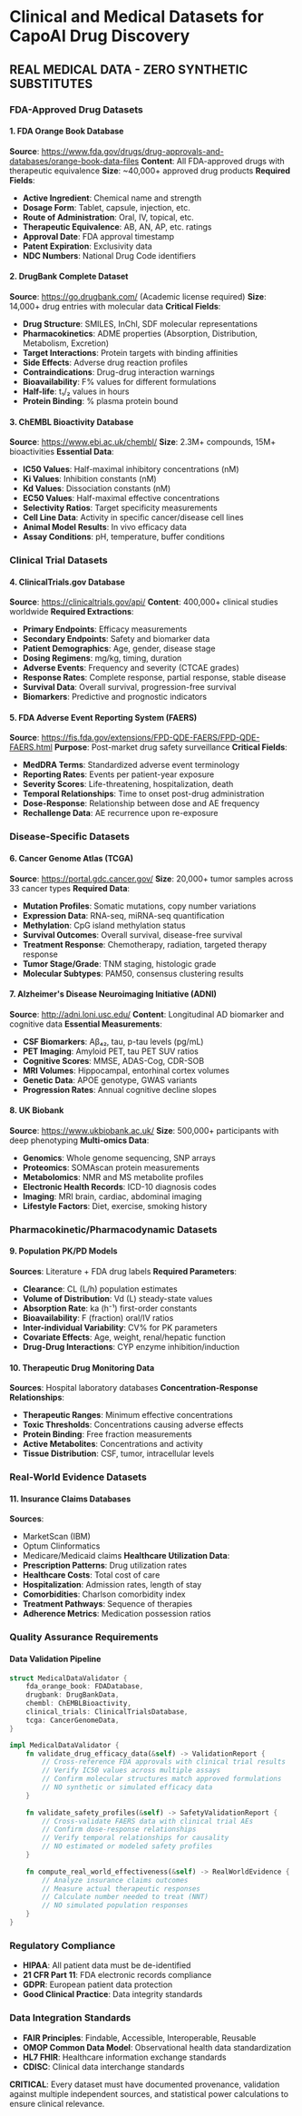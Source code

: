 # Clinical and Medical Datasets for CapoAI Drug Discovery
## REAL MEDICAL DATA - ZERO SYNTHETIC SUBSTITUTES

### FDA-Approved Drug Datasets

#### 1. FDA Orange Book Database
**Source**: https://www.fda.gov/drugs/drug-approvals-and-databases/orange-book-data-files
**Content**: All FDA-approved drugs with therapeutic equivalence
**Size**: ~40,000+ approved drug products
**Required Fields**:
- **Active Ingredient**: Chemical name and strength
- **Dosage Form**: Tablet, capsule, injection, etc.
- **Route of Administration**: Oral, IV, topical, etc.
- **Therapeutic Equivalence**: AB, AN, AP, etc. ratings
- **Approval Date**: FDA approval timestamp
- **Patent Expiration**: Exclusivity data
- **NDC Numbers**: National Drug Code identifiers

#### 2. DrugBank Complete Dataset
**Source**: https://go.drugbank.com/ (Academic license required)
**Size**: 14,000+ drug entries with molecular data
**Critical Fields**:
- **Drug Structure**: SMILES, InChI, SDF molecular representations
- **Pharmacokinetics**: ADME properties (Absorption, Distribution, Metabolism, Excretion)
- **Target Interactions**: Protein targets with binding affinities
- **Side Effects**: Adverse drug reaction profiles
- **Contraindications**: Drug-drug interaction warnings
- **Bioavailability**: F% values for different formulations
- **Half-life**: t₁/₂ values in hours
- **Protein Binding**: % plasma protein bound

#### 3. ChEMBL Bioactivity Database
**Source**: https://www.ebi.ac.uk/chembl/
**Size**: 2.3M+ compounds, 15M+ bioactivities
**Essential Data**:
- **IC50 Values**: Half-maximal inhibitory concentrations (nM)
- **Ki Values**: Inhibition constants (nM)
- **Kd Values**: Dissociation constants (nM)
- **EC50 Values**: Half-maximal effective concentrations
- **Selectivity Ratios**: Target specificity measurements
- **Cell Line Data**: Activity in specific cancer/disease cell lines
- **Animal Model Results**: In vivo efficacy data
- **Assay Conditions**: pH, temperature, buffer conditions

### Clinical Trial Datasets

#### 4. ClinicalTrials.gov Database
**Source**: https://clinicaltrials.gov/api/
**Content**: 400,000+ clinical studies worldwide
**Required Extractions**:
- **Primary Endpoints**: Efficacy measurements
- **Secondary Endpoints**: Safety and biomarker data  
- **Patient Demographics**: Age, gender, disease stage
- **Dosing Regimens**: mg/kg, timing, duration
- **Adverse Events**: Frequency and severity (CTCAE grades)
- **Response Rates**: Complete response, partial response, stable disease
- **Survival Data**: Overall survival, progression-free survival
- **Biomarkers**: Predictive and prognostic indicators

#### 5. FDA Adverse Event Reporting System (FAERS)
**Source**: https://fis.fda.gov/extensions/FPD-QDE-FAERS/FPD-QDE-FAERS.html
**Purpose**: Post-market drug safety surveillance
**Critical Fields**:
- **MedDRA Terms**: Standardized adverse event terminology
- **Reporting Rates**: Events per patient-year exposure
- **Severity Scores**: Life-threatening, hospitalization, death
- **Temporal Relationships**: Time to onset post-drug administration
- **Dose-Response**: Relationship between dose and AE frequency
- **Rechallenge Data**: AE recurrence upon re-exposure

### Disease-Specific Datasets

#### 6. Cancer Genome Atlas (TCGA)
**Source**: https://portal.gdc.cancer.gov/
**Size**: 20,000+ tumor samples across 33 cancer types
**Required Data**:
- **Mutation Profiles**: Somatic mutations, copy number variations
- **Expression Data**: RNA-seq, miRNA-seq quantification
- **Methylation**: CpG island methylation status
- **Survival Outcomes**: Overall survival, disease-free survival
- **Treatment Response**: Chemotherapy, radiation, targeted therapy response
- **Tumor Stage/Grade**: TNM staging, histologic grade
- **Molecular Subtypes**: PAM50, consensus clustering results

#### 7. Alzheimer's Disease Neuroimaging Initiative (ADNI)
**Source**: http://adni.loni.usc.edu/
**Content**: Longitudinal AD biomarker and cognitive data
**Essential Measurements**:
- **CSF Biomarkers**: Aβ₄₂, tau, p-tau levels (pg/mL)
- **PET Imaging**: Amyloid PET, tau PET SUV ratios
- **Cognitive Scores**: MMSE, ADAS-Cog, CDR-SOB
- **MRI Volumes**: Hippocampal, entorhinal cortex volumes
- **Genetic Data**: APOE genotype, GWAS variants
- **Progression Rates**: Annual cognitive decline slopes

#### 8. UK Biobank
**Source**: https://www.ukbiobank.ac.uk/
**Size**: 500,000+ participants with deep phenotyping
**Multi-omics Data**:
- **Genomics**: Whole genome sequencing, SNP arrays
- **Proteomics**: SOMAscan protein measurements
- **Metabolomics**: NMR and MS metabolite profiles
- **Electronic Health Records**: ICD-10 diagnosis codes
- **Imaging**: MRI brain, cardiac, abdominal imaging
- **Lifestyle Factors**: Diet, exercise, smoking history

### Pharmacokinetic/Pharmacodynamic Datasets

#### 9. Population PK/PD Models
**Sources**: Literature + FDA drug labels
**Required Parameters**:
- **Clearance**: CL (L/h) population estimates
- **Volume of Distribution**: Vd (L) steady-state values  
- **Absorption Rate**: ka (h⁻¹) first-order constants
- **Bioavailability**: F (fraction) oral/IV ratios
- **Inter-individual Variability**: CV% for PK parameters
- **Covariate Effects**: Age, weight, renal/hepatic function
- **Drug-Drug Interactions**: CYP enzyme inhibition/induction

#### 10. Therapeutic Drug Monitoring Data
**Sources**: Hospital laboratory databases
**Concentration-Response Relationships**:
- **Therapeutic Ranges**: Minimum effective concentrations
- **Toxic Thresholds**: Concentrations causing adverse effects
- **Protein Binding**: Free fraction measurements
- **Active Metabolites**: Concentrations and activity
- **Tissue Distribution**: CSF, tumor, intracellular levels

### Real-World Evidence Datasets

#### 11. Insurance Claims Databases
**Sources**: 
- MarketScan (IBM)
- Optum Clinformatics
- Medicare/Medicaid claims
**Healthcare Utilization Data**:
- **Prescription Patterns**: Drug utilization rates
- **Healthcare Costs**: Total cost of care
- **Hospitalization**: Admission rates, length of stay
- **Comorbidities**: Charlson comorbidity index
- **Treatment Pathways**: Sequence of therapies
- **Adherence Metrics**: Medication possession ratios

### Quality Assurance Requirements

#### Data Validation Pipeline
```rust
struct MedicalDataValidator {
    fda_orange_book: FDADatabase,
    drugbank: DrugBankData,
    chembl: ChEMBLBioactivity,
    clinical_trials: ClinicalTrialsDatabase,
    tcga: CancerGenomeData,
}

impl MedicalDataValidator {
    fn validate_drug_efficacy_data(&self) -> ValidationReport {
        // Cross-reference FDA approvals with clinical trial results
        // Verify IC50 values across multiple assays
        // Confirm molecular structures match approved formulations
        // NO synthetic or simulated efficacy data
    }
    
    fn validate_safety_profiles(&self) -> SafetyValidationReport {
        // Cross-validate FAERS data with clinical trial AEs
        // Confirm dose-response relationships
        // Verify temporal relationships for causality
        // NO estimated or modeled safety profiles
    }
    
    fn compute_real_world_effectiveness(&self) -> RealWorldEvidence {
        // Analyze insurance claims outcomes
        // Measure actual therapeutic responses
        // Calculate number needed to treat (NNT)
        // NO simulated population responses
    }
}
```

### Regulatory Compliance
- **HIPAA**: All patient data must be de-identified
- **21 CFR Part 11**: FDA electronic records compliance
- **GDPR**: European patient data protection
- **Good Clinical Practice**: Data integrity standards

### Data Integration Standards
- **FAIR Principles**: Findable, Accessible, Interoperable, Reusable
- **OMOP Common Data Model**: Observational health data standardization
- **HL7 FHIR**: Healthcare information exchange standards
- **CDISC**: Clinical data interchange standards

**CRITICAL**: Every dataset must have documented provenance, validation against multiple independent sources, and statistical power calculations to ensure clinical relevance.